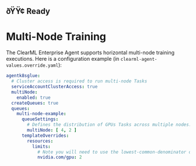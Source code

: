 ðŸŸ¢ Ready
---
# Multi-Node Training

The ClearML Enterprise Agent supports horizontal multi-node training executions. Here is a configuration example (in `clearml-agent-values.override.yaml`):

``` yaml
agentk8sglue:
  # Cluster access is required to run multi-node Tasks
  serviceAccountClusterAccess: true
  multiNode:
    enabled: true
  createQueues: true
  queues:
    multi-node-example:
      queueSettings:
        # Defines the distribution of GPUs Tasks across multiple nodes. The format [x, y, ...] specifies the distribution of Tasks as 'x' GPUs on a node and 'y' GPUs on another node. Multiple Pods will be spawned respectively based on the lowest-common-denominator defined.
        multiNode: [ 4, 2 ]
      templateOverrides:
        resources:
          limits:
            # Note you will need to use the lowest-common-denominator of the GPUs distribution defined in `queueSettings.multiNode`.
            nvidia.com/gpu: 2
```